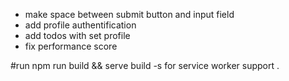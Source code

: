 - make space between submit button and input field
- add profile authentification
- add todos with set profile 
- fix performance score 

#run npm run build && serve build -s for service worker support .
